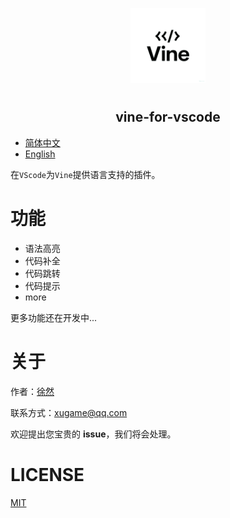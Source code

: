 <p align="center">
<img alt="logo" src="./resources/Vine.png" width="120" style="margin-bottom: 10px;">
</p>

<h2 align="center">vine-for-vscode </h2>

- [简体中文](./README_CN.md)
- [English](./README.md)

在`VScode`为`Vine`提供语言支持的插件。

# 功能

- 语法高亮
- 代码补全
- 代码跳转
- 代码提示
- more

更多功能还在开发中...

# 关于

作者：[徐然](https://github.com/xiaoxustudio)

联系方式：[xugame@qq.com](emailto://xugame@qq.com)

欢迎提出您宝贵的 **issue**，我们将会处理。

# LICENSE

[MIT](./LICENSE)
